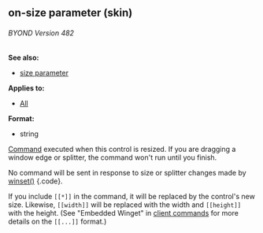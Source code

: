## on-size parameter (skin) 
###### BYOND Version 482
**See also:**
+   [size parameter](/ref/%7Bskin%7D/param/size.md) 
<!-- -->
**Applies to:**
+   [All](/ref/%7Bskin%7D/control.md) 
<!-- -->
**Format:**
+   string


[Command](/ref/%7Bskin%7D/commands.md)  executed when this control is
resized. If you are dragging a window edge or splitter, the command
won\'t run until you finish. 

No command will be sent in
response to size or splitter changes made by
[winset()](/ref/proc/winset.md) {.code}. 

If you include `[[*]]` in the
command, it will be replaced by the control\'s new size. Likewise,
`[[width]]` will be replaced with the width and `[[height]]` with the
height. (See \"Embedded Winget\" in [client
commands](/ref/%7Bskin%7D/commands.md) for more details on the `[[...]]`
format.)